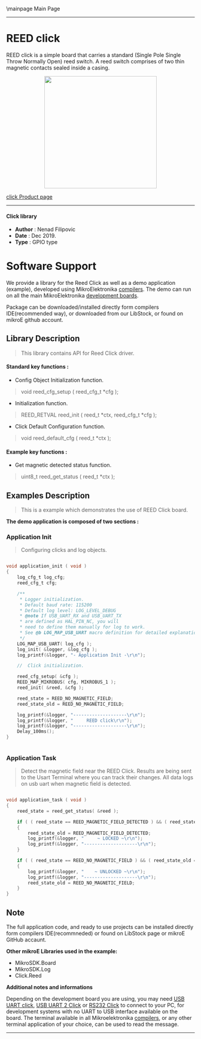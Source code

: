 \mainpage Main Page
 
 

---
# REED click

REED click is a simple board that carries a standard (Single Pole Single Throw Normally Open) reed switch. A reed switch comprises of two thin magnetic contacts sealed inside a casing.

<p align="center">
  <img src="https://download.mikroe.com/images/click_for_ide/reed_click.png" height=300px>
</p>

[click Product page](https://www.mikroe.com/reed-click)

---


#### Click library 

- **Author**        : Nenad Filipovic
- **Date**          : Dec 2019.
- **Type**          : GPIO type


# Software Support

We provide a library for the Reed Click 
as well as a demo application (example), developed using MikroElektronika 
[compilers](https://shop.mikroe.com/compilers). 
The demo can run on all the main MikroElektronika [development boards](https://shop.mikroe.com/development-boards).

Package can be downloaded/installed directly form compilers IDE(recommended way), or downloaded from our LibStock, or found on mikroE github account. 

## Library Description

> This library contains API for Reed Click driver.

#### Standard key functions :

- Config Object Initialization function.
> void reed_cfg_setup ( reed_cfg_t *cfg ); 
 
- Initialization function.
> REED_RETVAL reed_init ( reed_t *ctx, reed_cfg_t *cfg );

- Click Default Configuration function.
> void reed_default_cfg ( reed_t *ctx );


#### Example key functions :

- Get magnetic detected status function.
> uint8_t reed_get_status ( reed_t *ctx );

## Examples Description

> 
> This is a example which demonstrates the use of REED Click board.
> 

**The demo application is composed of two sections :**

### Application Init 

>
> Configuring clicks and log objects.
> 

```c

void application_init ( void )
{
    log_cfg_t log_cfg;
    reed_cfg_t cfg;

    /** 
     * Logger initialization.
     * Default baud rate: 115200
     * Default log level: LOG_LEVEL_DEBUG
     * @note If USB_UART_RX and USB_UART_TX 
     * are defined as HAL_PIN_NC, you will 
     * need to define them manually for log to work. 
     * See @b LOG_MAP_USB_UART macro definition for detailed explanation.
     */
    LOG_MAP_USB_UART( log_cfg );
    log_init( &logger, &log_cfg );
    log_printf(&logger, "- Application Init -\r\n");

    //  Click initialization.

    reed_cfg_setup( &cfg );
    REED_MAP_MIKROBUS( cfg, MIKROBUS_1 );
    reed_init( &reed, &cfg );

    reed_state = REED_NO_MAGNETIC_FIELD;
    reed_state_old = REED_NO_MAGNETIC_FIELD;

    log_printf(&logger, "--------------------\r\n");
    log_printf(&logger, "     REED click\r\n");
    log_printf(&logger, "--------------------\r\n");
    Delay_100ms();
}
  
```

### Application Task

>
> Detect the magnetic field near the REED Click.
> Results are being sent to the Usart Terminal where you can track their changes.
> All data logs on usb uart when magnetic field is detected.
> 

```c

void application_task ( void )
{
    reed_state = reed_get_status( &reed );

    if ( ( reed_state == REED_MAGNETIC_FIELD_DETECTED ) && ( reed_state_old == REED_NO_MAGNETIC_FIELD ) )
    {
        reed_state_old = REED_MAGNETIC_FIELD_DETECTED;
        log_printf(&logger, "     ~ LOCKED ~\r\n");
        log_printf(&logger, "--------------------\r\n");
    }

    if ( ( reed_state == REED_NO_MAGNETIC_FIELD ) && ( reed_state_old == REED_MAGNETIC_FIELD_DETECTED ) )
    {
        log_printf(&logger, "    ~ UNLOCKED ~\r\n");
        log_printf(&logger, "--------------------\r\n");
        reed_state_old = REED_NO_MAGNETIC_FIELD;
    }
} 

```

## Note 

The full application code, and ready to use projects can be  installed directly form compilers IDE(recommneded) or found on LibStock page or mikroE GitHub accaunt.

**Other mikroE Libraries used in the example:** 

- MikroSDK.Board
- MikroSDK.Log
- Click.Reed

**Additional notes and informations**

Depending on the development board you are using, you may need 
[USB UART click](https://shop.mikroe.com/usb-uart-click), 
[USB UART 2 Click](https://shop.mikroe.com/usb-uart-2-click) or 
[RS232 Click](https://shop.mikroe.com/rs232-click) to connect to your PC, for 
development systems with no UART to USB interface available on the board. The 
terminal available in all Mikroelektronika 
[compilers](https://shop.mikroe.com/compilers), or any other terminal application 
of your choice, can be used to read the message.



---
